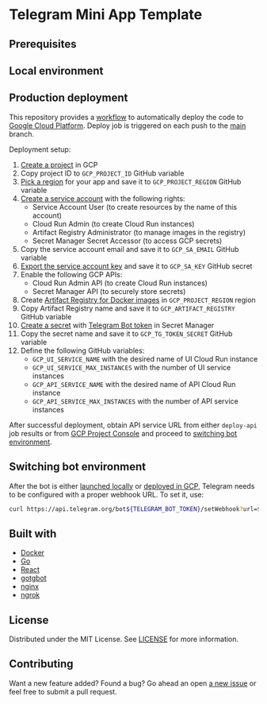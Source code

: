 # Telegram Mini App Template
## Prerequisites
## Local environment
## Production deployment
This repository provides a [workflow](https://docs.github.com/actions) to automatically deploy the code to [Google Cloud Platform](https://cloud.google.com/). Deploy job is triggered on each push to the [main](https://github.com/st-matskevich/tg-mini-app-template/tree/main) branch.

Deployment setup:

1. [Create a project](https://cloud.google.com/resource-manager/docs/creating-managing-projects#creating_a_project) in GCP
0. Copy project ID to `GCP_PROJECT_ID` GitHub variable
0. [Pick a region](https://cloud.withgoogle.com/region-picker/) for your app and save it to `GCP_PROJECT_REGION` GitHub variable
0. [Create a service account](https://cloud.google.com/iam/docs/service-accounts-create#creating) with the following rights:
   - Service Account User (to create resources by the name of this account)
   - Cloud Run Admin (to create Cloud Run instances)
   - Artifact Registry Administrator (to manage images in the registry)
   - Secret Manager Secret Accessor (to access GCP secrets)
0. Copy the service account email and save it to `GCP_SA_EMAIL` GitHub variable
0. [Export the service account key](https://cloud.google.com/iam/docs/keys-create-delete#creating) and save it to `GCP_SA_KEY` GitHub secret
0. Enable the following GCP APIs:
   - Cloud Run Admin API (to create Cloud Run instances)
   - Secret Manager API (to securely store secrets)
0. Create [Artifact Registry for Docker images](https://cloud.google.com/artifact-registry/docs/docker/store-docker-container-images#create) in `GCP_PROJECT_REGION` region
0. Copy Artifact Registry name and save it to `GCP_ARTIFACT_REGISTRY` GitHub variable
0. [Create a secret](https://cloud.google.com/secret-manager/docs/creating-and-accessing-secrets#create) with [Telegram Bot token](#prerequisites) in Secret Manager
0. Copy the secret name and save it to `GCP_TG_TOKEN_SECRET` GitHub variable
0. Define the following GitHub variables:
   - `GCP_UI_SERVICE_NAME` with the desired name of UI Cloud Run instance 
   - `GCP_UI_SERVICE_MAX_INSTANCES` with the number of UI service instances
   - `GCP_API_SERVICE_NAME` with the desired name of API Cloud Run instance 
   - `GCP_API_SERVICE_MAX_INSTANCES` with the number of API service instances   

After successful deployment, obtain API service URL from either `deploy-api` job results or from [GCP Project Console](https://console.cloud.google.com) and proceed to [switching bot environment](#switching-bot-environment).

## Switching bot environment
After the bot is either [launched locally](#local-environment) or [deployed in GCP](#production-deployment), Telegram needs to be configured with a proper webhook URL. To set it, use:
```sh
curl https://api.telegram.org/bot${TELEGRAM_BOT_TOKEN}/setWebhook?url=${BOT_API_URL}/bot
```

## Built with
- [Docker](https://www.docker.com/)
- [Go](https://go.dev/)
- [React](https://react.dev/)
- [gotgbot](https://github.com/PaulSonOfLars/gotgbot)
- [nginx](https://www.nginx.com/)
- [ngrok](https://ngrok.com/)

## License
Distributed under the MIT License. See [LICENSE](LICENSE) for more information.

## Contributing
Want a new feature added? Found a bug?
Go ahead an open [a new issue](https://github.com/st-matskevich/tg-mini-app-template/issues/new) or feel free to submit a pull request.
